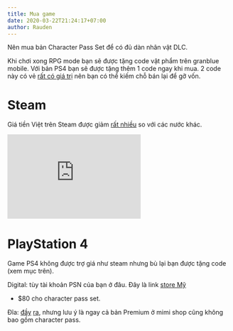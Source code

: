 ```yaml
---
title: Mua game
date: 2020-03-22T21:24:17+07:00
author: Rauden
---
```


Nên mua bản Character Pass Set để có đủ dàn nhân vật DLC.

Khi chơi xong RPG mode bạn sẽ được tặng code vật phẩm trên granblue mobile.
Với bản PS4 bạn sẽ được tặng thêm 1 code ngay khi mua. 2 code này có vẻ [rất có
giá trị](https://www.reddit.com/r/GranblueFantasyVersus/comments/f41c6q/gacha_game_serial_codes/)
nên bạn có thể kiếm chỗ bán lại để gỡ vốn.


# Steam

Giá tiền Việt trên Steam được giảm [rất
nhiều](https://steamdb.info/sub/439583/) so với các nước khác.  

<iframe src="https://store.steampowered.com/widget/1090630/439583/"
        frameborder="0" height="190">
</iframe>


# PlayStation 4

Game PS4 không được trợ giá như steam nhưng bù lại bạn được tặng code (xem mục
trên).

Digital: tùy tài khoản PSN của bạn ở đâu. Đây là link [store
Mỹ](https://store.playstation.com/en-us/product/UP1023-CUSA17197_00-ENGBVSCHARACTERS)
- $80 cho character pass set.

Đĩa: [đầy][mimi] [ra][halo], nhưng lưu ý là ngay cả bản Premium ở mimi shop
cũng không bao gồm character pass.

[mimi]: https://mimigame.vn/products/785-granblue-fantasy-versus-premium-edition?variant=1052335526
[halo]: https://haloshop.vn/granblue-fantasy-versus-us-ps4.html
